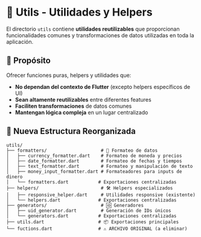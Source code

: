 # 🔧 Utils - Utilidades y Helpers

El directorio `utils` contiene **utilidades reutilizables** que proporcionan funcionalidades comunes y transformaciones de datos utilizadas en toda la aplicación.

## 🎯 Propósito

Ofrecer funciones puras, helpers y utilidades que:
- **No dependan del contexto de Flutter** (excepto helpers específicos de UI)
- **Sean altamente reutilizables** entre diferentes features
- **Faciliten transformaciones** de datos comunes
- **Mantengan lógica compleja** en un lugar centralizado

## 📁 Nueva Estructura Reorganizada

```
utils/
├── formatters/                    # 💱 Formateo de datos
│   ├── currency_formatter.dart    # Formateo de moneda y precios
│   ├── date_formatter.dart        # Formateo de fechas y tiempos
│   ├── text_formatter.dart        # Formateo y manipulación de texto
│   ├── money_input_formatter.dart # Formateadores para inputs de dinero
│   └── formatters.dart           # Exportaciones centralizadas
├── helpers/                       # 🛠️ Helpers especializados
│   ├── responsive_helper.dart     # Utilidades responsive (existente)
│   └── helpers.dart              # Exportaciones centralizadas
├── generators/                    # 🆔 Generadores
│   ├── uid_generator.dart         # Generación de IDs únicos
│   └── generators.dart           # Exportaciones centralizadas
├── utils.dart                    # 📦 Exportaciones principales
└── fuctions.dart                 # ⚠️ ARCHIVO ORIGINAL (a eliminar)
```
